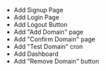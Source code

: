 - Add Signup Page
- Add Login Page
- Add Logout Button
- Add "Add Domain" page
- Add "Confirm Domain" page
- Add "Test Domain" cron
- Add Dashboard
- Add "Remove Domain" button
